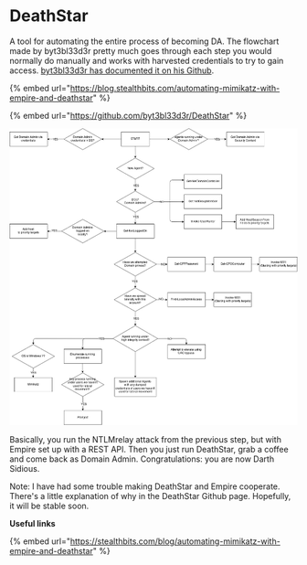 # DeathStar

A tool for automating the entire process of becoming DA. The flowchart made by byt3bl33d3r pretty much goes through each step you would normally do manually and works with harvested credentials to try to gain access. [byt3bl33d3r has documented it on his Github](https://byt3bl33d3r.github.io/automating-the-empire-with-the-death-star-getting-domain-admin-with-a-push-of-a-button.html).

{% embed url="https://blog.stealthbits.com/automating-mimikatz-with-empire-and-deathstar" %}

{% embed url="https://github.com/byt3bl33d3r/DeathStar" %}

![](<../../../.gitbook/assets/image (34) (1) (1) (1) (1) (1).png>)

Basically, you run the NTLMrelay attack from the previous step, but with Empire set up with a REST API. Then you just run DeathStar, grab a coffee and come back as Domain Admin. Congratulations: you are now Darth Sidious.

Note: I have had some trouble making DeathStar and Empire cooperate. There's a little explanation of why in the DeathStar Github page. Hopefully, it will be stable soon.

**Useful links**&#x20;

{% embed url="https://stealthbits.com/blog/automating-mimikatz-with-empire-and-deathstar" %}


